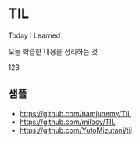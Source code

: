 # TIL

Today I Learned

오늘 학습한 내용을 정리하는 것

123


## 샘플
- https://github.com/namjunemy/TIL
- https://github.com/milooy/TIL
- https://github.com/YutoMizutani/til
